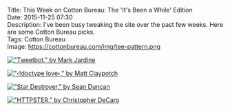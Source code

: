 Title: This Week on Cotton Bureau: The 'It's Been a While' Edition  
Date: 2015-11-25 07:30  
Description: I've been busy tweaking the site over the past few weeks. Here are some Cotton Bureau picks.  
Tags: Cotton Bureau  
Image: https://cottonbureau.com/img/tee-pattern.png  

[!["Tweetbot," by Mark Jardine][1]][2]

[!["&lsaquo;!doctype love&rsaquo;," by Matt Claypotch][3]][4]

[!["Star Destroyer," by Sean Duncan][5]][6]

[!["HTTPSTER," by Christopher DeCaro][7]][8]

[1]: https://cottonbureau.com/img/products/7801_Nz5C_1600.jpg "'Tweetbot' on Cotton Bureau"
[2]: https://cottonbureau.com/products/tweetbot "'Tweetbot' by Mark Jardine"
[3]: https://cottonbureau.com/img/products/214_0gQc_1600.jpg "'&lsaquo;!doctype love&rsaquo;' on Cotton Bureau"
[4]: https://cottonbureau.com/products/doctype-love "'&lsaquo;!doctype love&rsaquo;,' by Matt Claypotch"
[5]: https://cottonbureau.com/img/products/7566_KQ3c_1600.jpg "'Star Destroyer' on Cotton Bureau"
[6]: https://cottonbureau.com/products/star-destroyer "'Star Destroyer,' by Sean Duncan"
[7]: https://cottonbureau.com/img/products/5922_GZty_1600.jpg "'HTTPSTER' on Cotton Bureau"
[8]: https://cottonbureau.com/products/httpster "'HTTPSTER,' by Christopher DeCaro"